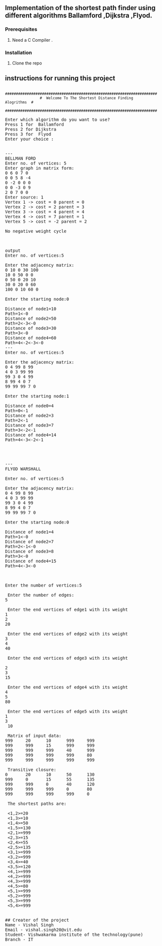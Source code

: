 <!-- GETTING STARTED -->
## Implementation of the shortest path finder using different algorithms Ballamford ,Dijkstra ,Flyod.
### Prerequisites
1. Need a C Compiler .
### Installation
1. Clone the repo
## instructions for running this project
            ######################################################################
                    #  Welcome To The Shortest Distance Finding  Alogrithms  #
            ######################################################################
             
 <pre>Enter which algorithm do you want to use?
Press 1 for  Ballamford
Press 2 for Dijkstra
Press 3 for  Flyod
Enter your choice :
<br>
---
BELLMAN FORD
Enter no. of vertices: 5
Enter graph in matrix form:
0 6 0 7 0
0 0 5 8 -4
0 -2 0 0 0 
0 0 -3 0 9
2 0 7 0 0
Enter source: 1
Vertex 1 -> cost = 0 parent = 0
Vertex 2 -> cost = 2 parent = 3
Vertex 3 -> cost = 4 parent = 4
Vertex 4 -> cost = 7 parent = 1
Vertex 5 -> cost = -2 parent = 2

No negative weight cycle



output
Enter no. of vertices:5

Enter the adjacency matrix:
0 10 0 30 100
10 0 50 0 0 
0 50 0 20 10
30 0 20 0 60
100 0 10 60 0

Enter the starting node:0

Distance of node1=10
Path=1<-0
Distance of node2=50
Path=2<-3<-0
Distance of node3=30
Path=3<-0
Distance of node4=60
Path=4<-2<-3<-0
---
Enter no. of vertices:5

Enter the adjacency matrix:
0 4 99 8 99
4 0 3 99 99
99 3 0 4 99
8 99 4 0 7
99 99 99 7 0

Enter the starting node:1

Distance of node0=4
Path=0<-1
Distance of node2=3
Path=2<-1
Distance of node3=7
Path=3<-2<-1
Distance of node4=14
Path=4<-3<-2<-1




---
FLYOD WARSHALL 

Enter no. of vertices:5

Enter the adjacency matrix:
0 4 99 8 99
4 0 3 99 99
99 3 0 4 99
8 99 4 0 7
99 99 99 7 0

Enter the starting node:0

Distance of node1=4
Path=1<-0
Distance of node2=7
Path=2<-1<-0
Distance of node3=8
Path=3<-0
Distance of node4=15
Path=4<-3<-0



Enter the number of vertices:5

 Enter the number of edges:
5

 Enter the end vertices of edge1 with its weight
1
2
20

 Enter the end vertices of edge2 with its weight
3
4
40

 Enter the end vertices of edge3 with its weight

2 
3
15

 Enter the end vertices of edge4 with its weight
4
5
80

 Enter the end vertices of edge5 with its weight
1 
3
 10

 Matrix of input data:
999     20      10      999     999
999     999     15      999     999
999     999     999     40      999
999     999     999     999     80
999     999     999     999     999

 Transitive closure:
0       20      10      50      130
999     0       15      55      135
999     999     0       40      120
999     999     999     0       80
999     999     999     999     0

 The shortest paths are:

 <1,2>=20
 <1,3>=10
 <1,4>=50
 <1,5>=130
 <2,1>=999
 <2,3>=15
 <2,4>=55
 <2,5>=135
 <3,1>=999
 <3,2>=999
 <3,4>=40
 <3,5>=120
 <4,1>=999
 <4,2>=999
 <4,3>=999
 <4,5>=80
 <5,1>=999
 <5,2>=999
 <5,3>=999
 <5,4>=999
 

## Creater of the project
Name - Vishal Singh
Email - vishal.singh20@vit.edu
Student- Vishwakarma institute of the technology(pune)
Branch - IT
</li>
